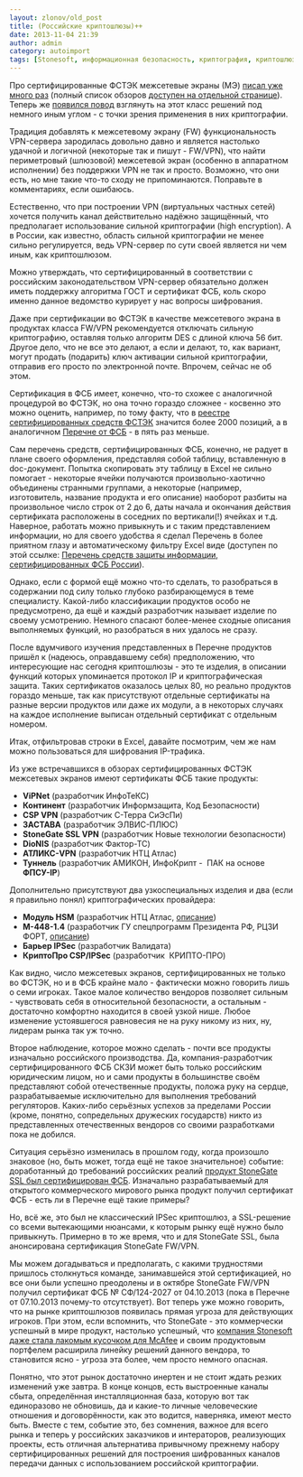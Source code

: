 ```yaml
---
layout: zlonov/old_post
title: (Российские криптошлюзы)++
date: 2013-11-04 21:39
author: admin
category: autoimport
tags: [Stonesoft, информационная безопасность, криптография, криптошлюз, межсетевой экран, сертификация, ФСБ]
---
```

Про сертифицированные ФСТЭК межсетевые экраны (МЭ) <a href="https://zlonov.ru/tag/межсетевой-экран/" target="_blank">писал уже много раз</a> (полный список обзоров <a href="https://zlonov.ru/certified_firewalls/" target="_blank">доступен на отдельной странице</a>). Теперь же <a href="http://stonesoft-rus.blogspot.ru/2013/11/stonegate-firewallvpn.html" target="_blank">появился повод</a> взглянуть на этот класс решений под немного иным углом - с точки зрения применения в них криптографии.

Традиция добавлять к межсетевому экрану (FW) функциональность VPN-сервера зародилась довольно давно и является настолько удачной и логичной (некоторые так и пишут - FW/VPN), что найти периметровый (шлюзовой) межсетевой экран (особенно в аппаратном исполнении) без поддержки VPN не так и просто. Возможно, что они есть, но мне такие что-то сходу не припоминаются. Поправьте в комментариях, если ошибаюсь.

Естественно, что при построении VPN (виртуальных частных сетей) хочется получить канал действительно надёжно защищённый, что предполагает использование сильной криптографии (high encryption). А в России, как известно, область сильной криптографии не менее сильно регулируется, ведь VPN-сервер по сути своей является ни чем иным, как криптошлюзом.

Можно утверждать, что сертифицированный в соответствии с российским законодательством VPN-сервер обязательно должен иметь поддержку алгоритма ГОСТ и сертификат ФСБ, коль скоро именно данное ведомство курирует у нас вопросы шифрования.

Даже при сертификации во ФСТЭК в качестве межсетевого экрана в продуктах класса FW/VPN рекомендуется отключать сильную криптографию, оставляя только алгоритм DES с длиной ключа 56 бит. Другое дело, что не все это делают, а если и делают, то, как вариант, могут продать (подарить) ключ активации сильной криптографии, отправив его просто по электронной почте. Впрочем, сейчас не об этом.

Сертификация в ФСБ имеет, конечно, что-то схожее с аналогичной процедурой во ФСТЭК, но она точно гораздо сложнее - косвенно это можно оценить, например, по тому факту, что в <a href="http://fstec.ru/sistema-sertifikatsii-tzi/153-deyatelnost/tekushchaya/tekhnicheskaya-zashchita-informatsii/sistema-sertifikatsii/591-gosudarstvennyj-reestr-sertifitsirovannykh-sredstv-zashchity-informatsii-n-ross-ru-0001-01bi00" target="_blank">реестре сертифицированных средств ФСТЭК</a> значится более 2000 позиций, а в аналогичном <a href="http://clsz.fsb.ru/certification.htm" target="_blank">Перечне от ФСБ</a> - в пять раз меньше.

Сам перечень средств, сертифицированных ФСБ, конечно, не радует в плане своего оформления, представляя собой таблицу, вставленную в doc-документ. Попытка скопировать эту таблицу в Excel не сильно помогает - некоторые ячейки получаются произвольно-хаотично объединены странными группами, а некоторые (например, изготовитель, название продукта и его описание) наоборот разбиты на произвольное число строк от 2 до 6, даты начала и окончания действия сертификата расположены в соседних по вертикали(!) ячейках и т.д. Наверное, работать можно привыкнуть и с таким представлением информации, но для своего удобства я сделал Перечень в более приятном глазу и автоматическому фильтру Excel виде (доступен по этой ссылке: <a href="http://bit.ly/HuKeIS" target="_blank">Перечень средств защиты информации, сертифицированных ФСБ России</a>).

Однако, если с формой ещё можно что-то сделать, то разобраться в содержании под силу только глубоко разбирающемуся в теме специалисту. Какой-либо классификации продуктов особо не предусмотрено, да ещё и каждый разработчик называет изделие по своему усмотрению. Немного спасают более-менее сходные описания выполняемых функций, но разобраться в них удалось не сразу.

После вдумчивого изучения представленных в Перечне продуктов пришёл к (надеюсь, оправдавшему себя) предположению, что интересующие нас сегодня криптошлюзы - это те изделия, в описании функций которых упоминается протокол IP и криптографическая защита. Таких сертификатов оказалось целых 80, но реально продуктов гораздо меньше, так как присутствуют отдельные сертификаты на разные версии продуктов или даже их модули, а в некоторых случаях на каждое исполнение выписан отдельный сертификат с отдельным номером.

Итак, отфильтровав строки в Excel, давайте посмотрим, чем же нам можно пользоваться для шифрования IP-трафика.

Из уже встречавшихся в обзорах сертифицированных ФСТЭК межсетевых экранов имеют сертификаты ФСБ такие продукты:
<ul>
	<li><strong>ViPNet</strong> (разработчик ИнфоТеКС)</li>
	<li><strong>Континент</strong> (разработчик Информзащита, Код Безопасности)</li>
	<li><strong>CSP VPN</strong> (разработчик С-Терра СиЭсПи)</li>
	<li><strong>ЗАСТАВА</strong> (разработчик ЭЛВИС-ПЛЮС)</li>
	<li><strong>StoneGate SSL VPN</strong> (разработчик Новые технологии безопасности)</li>
	<li><strong>DioNIS</strong> (разработчик Фактор-ТС)</li>
	<li><strong>АТЛИКС-VPN</strong> (разработчик НТЦ Атлас)</li>
	<li><strong>Туннель</strong> (разработчик АМИКОН, ИнфоКрипт -  ПАК на основе <strong>ФПСУ-IP</strong>)</li>
</ul>
Дополнительно присутствуют два узкоспециальных изделия и два (если я правильно понял) криптографических провайдера:
<ul>
	<li><strong>Модуль HSM</strong> (разработчик НТЦ Атлас, <a href="http://web.stcnet.ru/products_pid_31.htm" target="_blank">описание</a>)</li>
	<li><strong>М-448-1.4</strong> (разработчик ГУ спецпрограмм Президента РФ, РЦЗИ ФОРТ, <a href="http://www.rczifort.ru/products.html" target="_blank">описание</a>)</li>
	<li><strong>Барьер IPSec</strong> (разработчик Валидата)</li>
	<li><strong>КриптоПро CSP/IPSec</strong> (разработчик  КРИПТО-ПРО)</li>
</ul>
Как видно, число межсетевых экранов, сертифицированных не только во ФСТЭК, но и в ФСБ крайне мало - фактически можно говорить лишь о семи игроках. Такое малое количество вендоров позволяет сильным - чувствовать себя в относительной безопасности, а остальным - достаточно комфортно находится в своей узкой нише. Любое изменение устоявшегося равновесия не на руку никому из них, ну, лидерам рынка так уж точно.

Второе наблюдение, которое можно сделать - почти все продукты изначально российского производства. Да, компания-разработчик сертифицированного ФСБ СКЗИ может быть только российским юридическим лицом, но и сами продукты в большинстве своём представляют собой отечественные продукты, положа руку на сердце, разрабатываемые исключительно для выполнения требований регуляторов. Каких-либо серьёзных успехов за пределами России (кроме, понятно, сопредельных дружеских государств) никто из представленных отечественных вендоров со своими разработками пока не добился.

Ситуация серьёзно изменилась в прошлом году, когда произошло знаковое (но, быть может, тогда ещё не такое значительное) событие: доработанный до требований российских реалий <a href="https://zlonov.ru/2012/04/fsb_certificate_for_stonegate_ssl/ " target="_blank">продукт StoneGate SSL был сертифицирован ФСБ</a>. Изначально разрабатываемый для открытого коммерческого мирового рынка продукт получил сертификат ФСБ - есть ли в Перечне ещё такие примеры?

Но, всё же, это был не классический IPSec криптошлюз, а SSL-решение со всеми вытекающими нюансами, к которым рынку ещё нужно было привыкнуть. Примерно в то же время, что и для StoneGate SSL, была анонсирована сертификация StoneGate FW/VPN.

Мы можем догадываться и предполагать, с какими трудностями пришлось столкнуться команде, занимавшейся этой сертификацией, но все они были успешно преодолены и в октябре StoneGate FW/VPN получил сертификат ФСБ № СФ/124-2027 от 04.10.2013 (пока в Перечне от 07.10.2013 почему-то отсутствует). Вот теперь уже можно говорить, что на рынке криптошлюзов появилась прямая угроза для действующих игроков. При этом, если вспомнить, что StoneGate - это коммерчески успешный в мире продукт, настолько успешный, что <a href="https://zlonov.ru/2013/05/mcafee-stonesoft/" target="_blank">компания Stonesoft даже стала лакомым кусочком для McAfee</a> и своим продуктовым портфелем расширила линейку решений данного вендора, то становится ясно - угроза эта более, чем просто немного опасная.

Понятно, что этот рынок достаточно инертен и не стоит ждать резких изменений уже завтра. В конце концов, есть выстроенные каналы сбыта, определённая инсталляционная база, которую вот так единоразово не обновишь, да и какие-то личные человеческие отношения и договорённости, как это водится, наверняка, имеют место быть. Вместе с тем, событие это, без сомнения, важное для всего рынка и теперь у российских заказчиков и интераторов, реализующих проекты, есть отличная альтернатива привычному прежнему набору сертифицированных решений для построения шифрованных каналов передачи данных с использованием российской криптографии.
